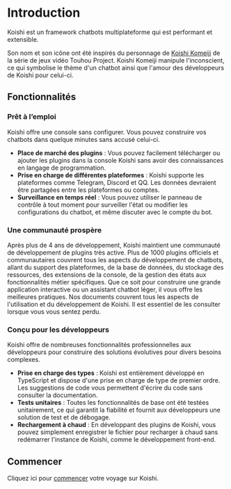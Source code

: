 # Introduction

Koishi est un framework chatbots multiplateforme qui est performant et extensible.

Son nom et son icône ont été inspirés du personnage de [Koishi Komeiji](https://fr.touhouwiki.net/wiki/Koishi_Komeiji) de la série de jeux vidéo Touhou Project. Koishi Komeiji manipule l'inconscient, ce qui symbolise le thème d'un chatbot ainsi que l'amour des développeurs de Koishi pour celui-ci.

## Fonctionnalités

### Prêt à l’emploi

Koishi offre une console sans configurer. Vous pouvez construire vos chatbots dans quelque minutes sans accusé celui-ci.

- **Place de marché des plugins** : Vous pouvez facilement télécharger ou ajouter les plugins dans la console Koishi sans avoir des connaissances en langage de programmation.
- **Prise en charge de différentes plateformes** : Koishi supporte les plateformes comme Telegram, Discord et QQ. Les données devraient être partagées entre les plateformes ou comptes.
- **Surveillance en temps réel** : Vous pouvez utiliser le panneau de contrôle à tout moment pour surveiller l'état ou modifier les configurations du chatbot, et même discuter avec le compte du bot.

### Une communauté prospère

Après plus de 4 ans de développement, Koishi maintient une communauté de développement de plugins très active. Plus de 1000 plugins officiels et communautaires couvrent tous les aspects du développement de chatbots, allant du support des plateformes, de la base de données, du stockage des ressources, des extensions de la console, de la gestion des états aux fonctionnalités métier spécifiques. Que ce soit pour construire une grande application interactive ou un assistant chatbot léger, il vous offre les meilleures pratiques. Nos documents couvrent tous les aspects de l'utilisation et du développement de Koishi. Il est essentiel de les consulter lorsque vous vous sentez perdu.

### Conçu pour les développeurs

Koishi offre de nombreuses fonctionnalités professionnelles aux développeurs pour construire des solutions évolutives pour divers besoins complexes.

- **Prise en charge des types** : Koishi est entièrement développé en TypeScript et dispose d'une prise en charge de type de premier ordre. Les suggestions de code vous permettent d'écrire du code sans consulter la documentation.
- **Tests unitaires** : Toutes les fonctionnalités de base ont été testées unitairement, ce qui garantit la fiabilité et fournit aux développeurs une solution de test et de débogage.
- **Rechargement à chaud** : En développant des plugins de Koishi, vous pouvez simplement enregistrer le fichier pour recharger à chaud sans redémarrer l'instance de Koishi, comme le développement front-end.

## Commencer

Cliquez ici pour [commencer](./starter/) votre voyage sur Koishi.
